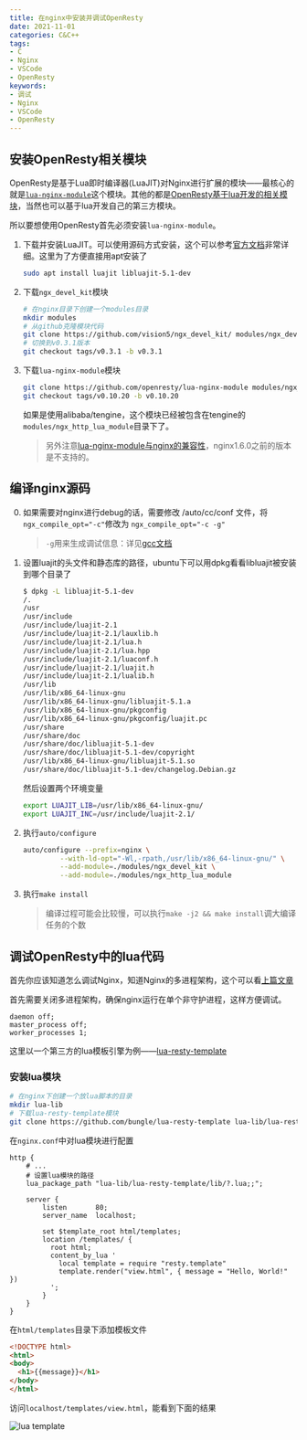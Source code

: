 ```yaml
---
title: 在nginx中安装并调试OpenResty
date: 2021-11-01
categories: C&C++
tags: 
- C
- Nginx
- VSCode
- OpenResty
keywords:
- 调试
- Nginx
- VSCode
- OpenResty
---
```


## 安装OpenResty相关模块

OpenResty是基于Lua即时编译器(LuaJIT)对Nginx进行扩展的模块——最核心的就是[`lua-nginx-module`](https://github.com/openresty/lua-nginx-module)这个模块。其他的都是[OpenResty基于lua开发的相关模块](https://github.com/agile6v/awesome-nginx#lua-modules)，当然也可以基于lua开发自己的第三方模块。

所以要想使用OpenResty首先必须安装`lua-nginx-module`。

1. 下载并安装LuaJIT。可以使用源码方式安装，这个可以参考[官方文档](https://luajit.org/install.html)非常详细。这里为了方便直接用apt安装了

   ```bash
   sudo apt install luajit libluajit-5.1-dev
   ```

2. 下载`ngx_devel_kit`模块

   ```bash
   # 在nginx目录下创建一个modules目录
   mkdir modules
   # 从github克隆模块代码
   git clone https://github.com/vision5/ngx_devel_kit/ modules/ngx_devel_kit
   # 切换到v0.3.1版本
   git checkout tags/v0.3.1 -b v0.3.1
   ```

3. 下载`lua-nginx-module`模块

   ```bash
   git clone https://github.com/openresty/lua-nginx-module modules/ngx_http_lua_module
   git checkout tags/v0.10.20 -b v0.10.20
   ```

   如果是使用alibaba/tengine，这个模块已经被包含在tengine的`modules/ngx_http_lua_module`目录下了。

   > 另外注意[lua-nginx-module与nginx的兼容性](https://github.com/openresty/lua-nginx-module#nginx-compatibility)，nginx1.6.0之前的版本是不支持的。

## 编译nginx源码

0. 如果需要对nginx进行debug的话，需要修改 /auto/cc/conf 文件，将`ngx_compile_opt="-c"`修改为 `ngx_compile_opt="-c -g"`

   > `-g`用来生成调试信息：详见[gcc文档](https://gcc.gnu.org/onlinedocs/gcc/Debugging-Options.html)

1. 设置luajit的头文件和静态库的路径，ubuntu下可以用dpkg看看libluajit被安装到哪个目录了

   ```bash
   $ dpkg -L libluajit-5.1-dev
   /.
   /usr
   /usr/include
   /usr/include/luajit-2.1
   /usr/include/luajit-2.1/lauxlib.h
   /usr/include/luajit-2.1/lua.h
   /usr/include/luajit-2.1/lua.hpp
   /usr/include/luajit-2.1/luaconf.h
   /usr/include/luajit-2.1/luajit.h
   /usr/include/luajit-2.1/lualib.h
   /usr/lib
   /usr/lib/x86_64-linux-gnu
   /usr/lib/x86_64-linux-gnu/libluajit-5.1.a
   /usr/lib/x86_64-linux-gnu/pkgconfig
   /usr/lib/x86_64-linux-gnu/pkgconfig/luajit.pc
   /usr/share
   /usr/share/doc
   /usr/share/doc/libluajit-5.1-dev
   /usr/share/doc/libluajit-5.1-dev/copyright
   /usr/lib/x86_64-linux-gnu/libluajit-5.1.so
   /usr/share/doc/libluajit-5.1-dev/changelog.Debian.gz
   ```

   然后设置两个环境变量

   ```bash
   export LUAJIT_LIB=/usr/lib/x86_64-linux-gnu/
   export LUAJIT_INC=/usr/include/luajit-2.1/
   ```

2. 执行`auto/configure`

   ```bash
   auto/configure --prefix=nginx \
            --with-ld-opt="-Wl,-rpath,/usr/lib/x86_64-linux-gnu/" \
            --add-module=./modules/ngx_devel_kit \
            --add-module=./modules/ngx_http_lua_module
   ```

3. 执行`make install`

   > 编译过程可能会比较慢，可以执行`make -j2 && make install`调大编译任务的个数

## 调试OpenResty中的lua代码

首先你应该知道怎么调试Nginx，知道Nginx的多进程架构，这个可以看[上篇文章](https://blog.hufeifei.cn/2021/10/C-C++/vscode-debug-nginx/)

首先需要关闭多进程架构，确保nginx运行在单个非守护进程，这样方便调试。

```nginx
daemon off;
master_process off;
worker_processes 1;
```

这里以一个第三方的lua模板引擎为例——[lua-resty-template](https://github.com/bungle/lua-resty-template)

### 安装lua模块

```bash
# 在nginx下创建一个放lua脚本的目录
mkdir lua-lib
# 下载lua-resty-template模块
git clone https://github.com/bungle/lua-resty-template lua-lib/lua-resty-template
```

在`nginx.conf`中对lua模块进行配置

```nginx
http {
    # ...
    # 设置lua模块的路径
    lua_package_path "lua-lib/lua-resty-template/lib/?.lua;;";
    
    server {
        listen       80;
        server_name  localhost;
        
        set $template_root html/templates;
        location /templates/ {
          root html;
          content_by_lua '
            local template = require "resty.template"
            template.render("view.html", { message = "Hello, World!" })
          ';      
    	}
    }
}
```

在`html/templates`目录下添加模板文件

```html
<!DOCTYPE html>
<html>
<body>
  <h1>{{message}}</h1>
</body>
</html>
```

访问`localhost/templates/view.html`，能看到下面的结果

![lua template](https://s.pc.qq.com/tousu/img/20211101/1341156_1635761461.jpg)

